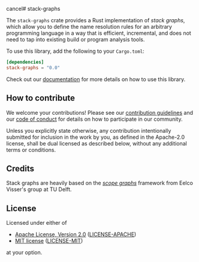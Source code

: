 cancel# stack-graphs

The `stack-graphs` crate provides a Rust implementation of _stack graphs_, which
allow you to define the name resolution rules for an arbitrary programming
language in a way that is efficient, incremental, and does not need to tap into
existing build or program analysis tools.

To use this library, add the following to your `Cargo.toml`:

``` toml
[dependencies]
stack-graphs = "0.0"
```

Check out our [documentation](https://docs.rs/stack-graphs/) for more details on
how to use this library.

## How to contribute

We welcome your contributions!  Please see our [contribution
guidelines](CONTRIBUTING.md) and our [code of conduct](CODE_OF_CONDUCT.md) for
details on how to participate in our community.

Unless you explicitly state otherwise, any contribution intentionally submitted
for inclusion in the work by you, as defined in the Apache-2.0 license, shall be
dual licensed as described below, without any additional terms or conditions.

## Credits

Stack graphs are heavily based on the [_scope graphs_][scope graphs] framework
from Eelco Visser's group at TU Delft.

[scope graphs]: https://pl.ewi.tudelft.nl/research/projects/scope-graphs/

## License

Licensed under either of

  - [Apache License, Version 2.0][apache] ([LICENSE-APACHE](LICENSE-APACHE))
  - [MIT license][mit] ([LICENSE-MIT](LICENSE-MIT))

at your option.

[apache]: http://www.apache.org/licenses/LICENSE-2.0
[mit]: http://opensource.org/licenses/MIT
